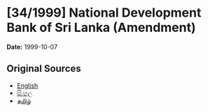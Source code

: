 # [34/1999] National Development Bank of Sri Lanka (Amendment)

**Date:** 1999-10-07

## Original Sources

- [English](https://documents.gov.lk/view/acts/1999/10/34-1999_E.pdf)
- [සිංහල](https://documents.gov.lk/view/acts/1999/10/34-1999_S.pdf)
- [தமிழ்](https://documents.gov.lk/view/acts/1999/10/34-1999_T.pdf)
